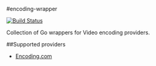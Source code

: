 #encoding-wrapper

[![Build Status](https://travis-ci.org/NYTimes/encoding-wrapper.svg?branch=master)](https://travis-ci.org/NYTimes/encoding-wrapper)

Collection of Go wrappers for Video encoding providers.

##Supported providers

- [Encoding.com](https://api.encoding.com)
